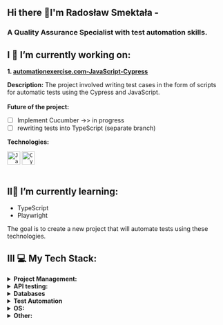 ## Hi there 👋I'm Radosław Smektała - 
### A Quality Assurance Specialist with test automation skills.

 ## I 🔭 I’m currently working on:

 **1. [automationexercise.com-JavaScript-Cypress](https://github.com/rasme54/automationexercise.com-JavaScript-Cypress)**


 **Description:**
 The project involved writing test cases in the form of scripts for automatic tests using the Cypress and JavaScript.
 <br>
 <br>
 **Future of the project:**
 
 - [ ] Implement Cucumber ->> in progress
 - [ ] rewriting tests into TypeScript (separate branch)

 **Technologies:**
 <div align="left">
	<code><img width="30" src="https://raw.githubusercontent.com/marwin1991/profile-technology-icons/refs/heads/main/icons/javascript.png" alt="JavaScript" title="JavaScript"/></code>
	<code><img width="30" src="https://raw.githubusercontent.com/marwin1991/profile-technology-icons/refs/heads/main/icons/cypress.png" alt="Cypress" title="Cypress"/></code>
</div>
<br>

## II🌱 I’m currently learning:

 - TypeScript
 - Playwright

The goal is to create a new project that will automate tests using these technologies.
##  III :computer: My Tech Stack:
<details>
<summary><b>Project Management:</b></summary>
<li>Jira</li>
<li>Trello</li>
</details>
<details>
<summary><b>API testing:</b></summary>
<li>Postman</li>
<li>SoapUI</li>
</details>
<details>
<summary><b>Databases</b></summary>
<li>MySQL</li>
</details>
<details>
<summary><b>Test Automation</b></summary>
<li>JavaScript</li>
<li>Cypress</li>
</details>
<details>
<summary><b>OS:</b></summary>
<li>Windows</li>
<li>Linux</li>
</details>
<details>
<summary><b>Other:</b></summary>
<li>Browserstack</li>
<li>Kibana</li>
<li>NVDA</li>
<li>Oracle VirtualBox</li>
</details>
